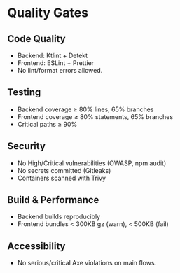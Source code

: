 # Quality Gates

## Code Quality
- Backend: Ktlint + Detekt
- Frontend: ESLint + Prettier
- No lint/format errors allowed.

## Testing
- Backend coverage ≥ 80% lines, 65% branches
- Frontend coverage ≥ 80% statements, 65% branches
- Critical paths ≥ 90%

## Security
- No High/Critical vulnerabilities (OWASP, npm audit)
- No secrets committed (Gitleaks)
- Containers scanned with Trivy

## Build & Performance
- Backend builds reproducibly
- Frontend bundles < 300KB gz (warn), < 500KB (fail)

## Accessibility
- No serious/critical Axe violations on main flows.
